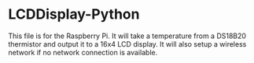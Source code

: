 LCDDisplay-Python
=================

This file is for the Raspberry Pi. It will take a temperature from a DS18B20 thermistor and output it to a 16x4 LCD display. It will also setup a wireless network if no network connection is available.
